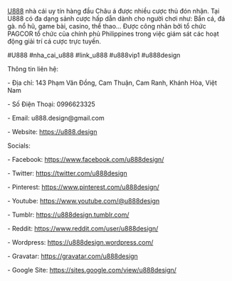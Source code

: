 <p><a href="https://u888.design">U888</a> nhà cái uy tín hàng đầu Châu á được nhiều cược thủ đón nhận. Tại U888 có đa dạng sảnh cược hấp dẫn dành cho người chơi như: Bắn cá, đá gà. nổ hũ, game bài, casino, thể thao... Được công nhân bởi tổ chức PAGCOR tổ chức của chính phủ Philippines trong việc giám sát các hoạt động giải trí cá cược trực tuyến.<p>
<p>#U888 #nha_cai_u888 #link_u888 #u888vip1 #u888design<p>
<p>Thông tin liên hệ:<p>
<p>- Địa chỉ: 143 Phạm Văn Đồng, Cam Thuận, Cam Ranh, Khánh Hòa, Việt Nam<p>
<p>- Số Điện Thoại: 0996623325<p>
<p>- Email: u888.design@gmail.com<p>
<p>- Website: <a href="https://u888.design">https://u888.design</a><p>
<p>Socials:<p>
<p>- Facebook: <a href="https://www.facebook.com/u888design/">https://www.facebook.com/u888design/</a><p>
<p>- Twitter: <a href="https://twitter.com/u888design">https://twitter.com/u888design</a><p>
<p>- Pinterest: <a href="https://www.pinterest.com/u888design/">https://www.pinterest.com/u888design/</a><p>
<p>- Youtube: <a href="https://www.youtube.com/@u888design">https://www.youtube.com/@u888design</a><p>
<p>- Tumblr: <a href="https://u888design.tumblr.com/">https://u888design.tumblr.com/</a><p>
<p>- Reddit: <a href="https://www.reddit.com/user/u888design/">https://www.reddit.com/user/u888design/</a><p>
<p>- Wordpress: <a href="https://u888design.wordpress.com/">https://u888design.wordpress.com/</a><p>
<p>- Gravatar: <a href="https://gravatar.com/u888design">https://gravatar.com/u888design</a><p>
<p>- Google Site: <a href="https://sites.google.com/view/u888design/">https://sites.google.com/view/u888design/</a><p>